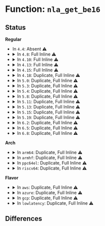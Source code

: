 # Function: <code>nla_get_be16</code>

## Status
<b>Regular</b>
<ul>
<li>
In <code>4.4</code>: Absent ⚠️
</li>
<li>
<details>
<summary>In <code>4.8</code>: Full Inline ⚠️</summary>

**Collision:** Unique Static

**Inline:** Full

**Transformation:** False

**Instances:**

```
In net/ipv4/ip_tunnel_core.c (ffffffff818123b1)
Location: include/net/netlink.h:1052
Inline: True
Inline callers:
  - net/ipv4/ip_tunnel_core.c:ip6_tun_build_state
  - net/ipv4/ip_tunnel_core.c:ip_tun_build_state
```
</details>
</li>
<li>
<details>
<summary>In <code>4.10</code>: Full Inline ⚠️</summary>

**Collision:** Unique Static

**Inline:** Full

**Transformation:** False

**Instances:**

```
In net/ipv4/ip_tunnel_core.c (ffffffff818438c1)
Location: include/net/netlink.h:1052
Inline: True
Inline callers:
  - net/ipv4/ip_tunnel_core.c:ip6_tun_build_state
  - net/ipv4/ip_tunnel_core.c:ip_tun_build_state
```
</details>
</li>
<li>
<details>
<summary>In <code>4.13</code>: Full Inline ⚠️</summary>

**Collision:** Unique Static

**Inline:** Full

**Transformation:** False

**Instances:**

```
In net/ipv4/ip_tunnel_core.c (ffffffff81865115)
Location: include/net/netlink.h:1064
Inline: True
Inline callers:
  - net/ipv4/ip_tunnel_core.c:ip6_tun_build_state
  - net/ipv4/ip_tunnel_core.c:ip_tun_build_state
```
</details>
</li>
<li>
<details>
<summary>In <code>4.15</code>: Full Inline ⚠️</summary>

**Collision:** Unique Static

**Inline:** Full

**Transformation:** False

**Instances:**

```
In net/ipv4/ip_tunnel_core.c (ffffffff818e5275)
Location: include/net/netlink.h:1107
Inline: True
Inline callers:
  - net/ipv4/ip_tunnel_core.c:ip6_tun_build_state
  - net/ipv4/ip_tunnel_core.c:ip_tun_build_state
```
</details>
</li>
<li>
<details>
<summary>In <code>4.18</code>: Duplicate, Full Inline ⚠️</summary>

**Collision:** Static Duplication

**Inline:** Full

**Transformation:** False

**Instances:**

```
In net/ipv4/route.c (ffffffff818e6ad6)
Location: include/net/netlink.h:1107
Inline: True
Inline callers:
  - net/ipv4/route.c:inet_rtm_getroute
  - net/ipv4/route.c:inet_rtm_getroute
```
```
In net/ipv4/ip_tunnel_core.c (ffffffff8193bb54)
Location: include/net/netlink.h:1107
Inline: True
Inline callers:
  - net/ipv4/ip_tunnel_core.c:ip6_tun_build_state
  - net/ipv4/ip_tunnel_core.c:ip_tun_build_state
```
```
In net/ipv6/route.c (ffffffff8197267d)
Location: include/net/netlink.h:1107
Inline: True
Inline callers:
  - net/ipv6/route.c:inet6_rtm_getroute
  - net/ipv6/route.c:inet6_rtm_getroute
```
</details>
</li>
<li>
<details>
<summary>In <code>5.0</code>: Duplicate, Full Inline ⚠️</summary>

**Collision:** Static Duplication

**Inline:** Full

**Transformation:** False

**Instances:**

```
In net/ipv4/route.c (ffffffff819139a8)
Location: include/net/netlink.h:1250
Inline: True
Inline callers:
  - net/ipv4/route.c:inet_rtm_getroute
  - net/ipv4/route.c:inet_rtm_getroute
```
```
In net/ipv4/ip_tunnel_core.c (ffffffff8196b844)
Location: include/net/netlink.h:1250
Inline: True
Inline callers:
  - net/ipv4/ip_tunnel_core.c:ip6_tun_build_state
  - net/ipv4/ip_tunnel_core.c:ip_tun_build_state
```
```
In net/ipv6/route.c (ffffffff819a81e8)
Location: include/net/netlink.h:1250
Inline: True
Inline callers:
  - net/ipv6/route.c:inet6_rtm_getroute
  - net/ipv6/route.c:inet6_rtm_getroute
```
</details>
</li>
<li>
<details>
<summary>In <code>5.3</code>: Duplicate, Full Inline ⚠️</summary>

**Collision:** Static Duplication

**Inline:** Full

**Transformation:** False

**Instances:**

```
In net/ipv4/route.c (ffffffff81976051)
Location: include/net/netlink.h:1508
Inline: True
Inline callers:
  - net/ipv4/route.c:inet_rtm_getroute
  - net/ipv4/route.c:inet_rtm_getroute
```
```
In net/ipv4/ip_tunnel_core.c (ffffffff819d23e8)
Location: include/net/netlink.h:1508
Inline: True
Inline callers:
  - net/ipv4/ip_tunnel_core.c:ip6_tun_build_state
  - net/ipv4/ip_tunnel_core.c:ip_tun_build_state
```
```
In net/ipv6/route.c (ffffffff81a153f5)
Location: include/net/netlink.h:1508
Inline: True
Inline callers:
  - net/ipv6/route.c:inet6_rtm_getroute
  - net/ipv6/route.c:inet6_rtm_getroute
```
</details>
</li>
<li>
<details>
<summary>In <code>5.4</code>: Duplicate, Full Inline ⚠️</summary>

**Collision:** Static Duplication

**Inline:** Full

**Transformation:** False

**Instances:**

```
In net/ipv4/route.c (ffffffff819aca61)
Location: include/net/netlink.h:1508
Inline: True
Inline callers:
  - net/ipv4/route.c:inet_rtm_getroute
  - net/ipv4/route.c:inet_rtm_getroute
```
```
In net/ipv4/ip_tunnel_core.c (ffffffff81a08f58)
Location: include/net/netlink.h:1508
Inline: True
Inline callers:
  - net/ipv4/ip_tunnel_core.c:ip6_tun_build_state
  - net/ipv4/ip_tunnel_core.c:ip_tun_build_state
```
```
In net/ipv6/route.c (ffffffff81a4bfc5)
Location: include/net/netlink.h:1508
Inline: True
Inline callers:
  - net/ipv6/route.c:inet6_rtm_getroute
  - net/ipv6/route.c:inet6_rtm_getroute
```
</details>
</li>
<li>
<details>
<summary>In <code>5.8</code>: Duplicate, Full Inline ⚠️</summary>

**Collision:** Static Duplication

**Inline:** Full

**Transformation:** False

**Instances:**

```
In net/ipv4/route.c (ffffffff81a96608)
Location: include/net/netlink.h:1575
Inline: True
Inline callers:
  - net/ipv4/route.c:inet_rtm_getroute
  - net/ipv4/route.c:inet_rtm_getroute
```
```
In net/ipv4/ip_tunnel_core.c (ffffffff81af9501)
Location: include/net/netlink.h:1575
Inline: True
Inline callers:
  - net/ipv4/ip_tunnel_core.c:ip6_tun_build_state
  - net/ipv4/ip_tunnel_core.c:ip_tun_build_state
```
```
In net/ipv6/route.c (ffffffff81b45b10)
Location: include/net/netlink.h:1575
Inline: True
Inline callers:
  - net/ipv6/route.c:inet6_rtm_getroute
  - net/ipv6/route.c:inet6_rtm_getroute
```
</details>
</li>
<li>
<details>
<summary>In <code>5.11</code>: Duplicate, Full Inline ⚠️</summary>

**Collision:** Static Duplication

**Inline:** Full

**Transformation:** False

**Instances:**

```
In net/ipv4/route.c (ffffffff81aa06a8)
Location: include/net/netlink.h:1588
Inline: True
Inline callers:
  - net/ipv4/route.c:inet_rtm_getroute
  - net/ipv4/route.c:inet_rtm_getroute
```
```
In net/ipv4/ip_tunnel_core.c (ffffffff81b06171)
Location: include/net/netlink.h:1588
Inline: True
Inline callers:
  - net/ipv4/ip_tunnel_core.c:ip6_tun_build_state
  - net/ipv4/ip_tunnel_core.c:ip_tun_build_state
```
```
In net/ipv6/route.c (ffffffff81b544b0)
Location: include/net/netlink.h:1588
Inline: True
Inline callers:
  - net/ipv6/route.c:inet6_rtm_getroute
  - net/ipv6/route.c:inet6_rtm_getroute
```
</details>
</li>
<li>
<details>
<summary>In <code>5.13</code>: Duplicate, Full Inline ⚠️</summary>

**Collision:** Static Duplication

**Inline:** Full

**Transformation:** False

**Instances:**

```
In net/ipv4/route.c (ffffffff81a8b5d8)
Location: include/net/netlink.h:1588
Inline: True
Inline callers:
  - net/ipv4/route.c:inet_rtm_getroute
  - net/ipv4/route.c:inet_rtm_getroute
```
```
In net/ipv4/ip_tunnel_core.c (ffffffff81af19d4)
Location: include/net/netlink.h:1588
Inline: True
Inline callers:
  - net/ipv4/ip_tunnel_core.c:ip6_tun_build_state
  - net/ipv4/ip_tunnel_core.c:ip_tun_build_state
```
```
In net/ipv6/route.c (ffffffff81b41c10)
Location: include/net/netlink.h:1588
Inline: True
Inline callers:
  - net/ipv6/route.c:inet6_rtm_getroute
  - net/ipv6/route.c:inet6_rtm_getroute
```
</details>
</li>
<li>
<details>
<summary>In <code>5.15</code>: Duplicate, Full Inline ⚠️</summary>

**Collision:** Static Duplication

**Inline:** Full

**Transformation:** False

**Instances:**

```
In net/ipv4/route.c (ffffffff81b46518)
Location: include/net/netlink.h:1588
Inline: True
Inline callers:
  - net/ipv4/route.c:inet_rtm_getroute
  - net/ipv4/route.c:inet_rtm_getroute
```
```
In net/ipv4/ip_tunnel_core.c (ffffffff81bb1ee4)
Location: include/net/netlink.h:1588
Inline: True
Inline callers:
  - net/ipv4/ip_tunnel_core.c:ip6_tun_build_state
  - net/ipv4/ip_tunnel_core.c:ip_tun_build_state
```
```
In net/ipv6/route.c (ffffffff81c09940)
Location: include/net/netlink.h:1588
Inline: True
Inline callers:
  - net/ipv6/route.c:inet6_rtm_getroute
  - net/ipv6/route.c:inet6_rtm_getroute
```
</details>
</li>
<li>
<details>
<summary>In <code>5.19</code>: Duplicate, Full Inline ⚠️</summary>

**Collision:** Static Duplication

**Inline:** Full

**Transformation:** False

**Instances:**

```
In net/ipv4/route.c (ffffffff81cd3388)
Location: include/net/netlink.h:1588
Inline: True
Inline callers:
  - net/ipv4/route.c:inet_rtm_getroute
  - net/ipv4/route.c:inet_rtm_getroute
```
```
In net/ipv4/ip_tunnel_core.c (ffffffff81d4564a)
Location: include/net/netlink.h:1588
Inline: True
Inline callers:
  - net/ipv4/ip_tunnel_core.c:ip6_tun_build_state
  - net/ipv4/ip_tunnel_core.c:ip_tun_build_state
```
```
In net/ipv6/route.c (ffffffff81da4b08)
Location: include/net/netlink.h:1588
Inline: True
Inline callers:
  - net/ipv6/route.c:inet6_rtm_getroute
  - net/ipv6/route.c:inet6_rtm_getroute
```
</details>
</li>
<li>
<details>
<summary>In <code>6.2</code>: Duplicate, Full Inline ⚠️</summary>

**Collision:** Static Duplication

**Inline:** Full

**Transformation:** False

**Instances:**

```
In lib/nlattr.c (ffffffff81890042)
Location: include/net/netlink.h:1637
Inline: True
Inline callers:
  - lib/nlattr.c:nla_validate_range_unsigned
```
```
In net/ipv4/route.c (ffffffff81e93578)
Location: include/net/netlink.h:1637
Inline: True
Inline callers:
  - net/ipv4/route.c:inet_rtm_getroute
  - net/ipv4/route.c:inet_rtm_getroute
```
```
In net/ipv4/ip_tunnel_core.c (ffffffff81f0dae8)
Location: include/net/netlink.h:1637
Inline: True
Inline callers:
  - net/ipv4/ip_tunnel_core.c:ip_tunnel_netlink_parms
  - net/ipv4/ip_tunnel_core.c:ip_tunnel_netlink_encap_parms
  - net/ipv4/ip_tunnel_core.c:ip_tunnel_netlink_encap_parms
  - net/ipv4/ip_tunnel_core.c:ip6_tun_build_state
  - net/ipv4/ip_tunnel_core.c:ip_tun_build_state
  - net/ipv4/ip_tunnel_core.c:ip_tun_parse_opts_geneve
```
```
In net/ipv6/route.c (ffffffff81f73fb8)
Location: include/net/netlink.h:1637
Inline: True
Inline callers:
  - net/ipv6/route.c:inet6_rtm_getroute
  - net/ipv6/route.c:inet6_rtm_getroute
```
</details>
</li>
<li>
<details>
<summary>In <code>6.5</code>: Duplicate, Full Inline ⚠️</summary>

**Collision:** Static Duplication

**Inline:** Full

**Transformation:** False

**Instances:**

```
In lib/nlattr.c (ffffffff818d24a4)
Location: include/net/netlink.h:1638
Inline: True
Inline callers:
  - lib/nlattr.c:nla_validate_range_unsigned
```
```
In net/ipv4/route.c (ffffffff81ef1d18)
Location: include/net/netlink.h:1638
Inline: True
Inline callers:
  - net/ipv4/route.c:inet_rtm_getroute
  - net/ipv4/route.c:inet_rtm_getroute
```
```
In net/ipv4/ip_tunnel_core.c (ffffffff81f6d788)
Location: include/net/netlink.h:1638
Inline: True
Inline callers:
  - net/ipv4/ip_tunnel_core.c:ip_tunnel_netlink_parms
  - net/ipv4/ip_tunnel_core.c:ip_tunnel_netlink_encap_parms
  - net/ipv4/ip_tunnel_core.c:ip_tunnel_netlink_encap_parms
  - net/ipv4/ip_tunnel_core.c:ip6_tun_build_state
  - net/ipv4/ip_tunnel_core.c:ip_tun_build_state
  - net/ipv4/ip_tunnel_core.c:ip_tun_parse_opts_geneve
```
```
In net/ipv6/route.c (ffffffff81fd4098)
Location: include/net/netlink.h:1638
Inline: True
Inline callers:
  - net/ipv6/route.c:inet6_rtm_getroute
  - net/ipv6/route.c:inet6_rtm_getroute
```
</details>
</li>
<li>
<details>
<summary>In <code>6.8</code>: Duplicate, Full Inline ⚠️</summary>

**Collision:** Static Duplication

**Inline:** Full

**Transformation:** False

**Instances:**

```
In lib/nlattr.c (ffffffff81924e0c)
Location: include/net/netlink.h:1714
Inline: True
Inline callers:
  - lib/nlattr.c:validate_nla
  - lib/nlattr.c:nla_validate_range_unsigned
```
```
In net/ipv4/route.c (ffffffff81fb5e68)
Location: include/net/netlink.h:1714
Inline: True
Inline callers:
  - net/ipv4/route.c:inet_rtm_getroute
  - net/ipv4/route.c:inet_rtm_getroute
```
```
In net/ipv4/ip_tunnel_core.c (ffffffff82033ed8)
Location: include/net/netlink.h:1714
Inline: True
Inline callers:
  - net/ipv4/ip_tunnel_core.c:ip_tunnel_netlink_parms
  - net/ipv4/ip_tunnel_core.c:ip_tunnel_netlink_encap_parms
  - net/ipv4/ip_tunnel_core.c:ip_tunnel_netlink_encap_parms
  - net/ipv4/ip_tunnel_core.c:ip6_tun_build_state
  - net/ipv4/ip_tunnel_core.c:ip_tun_build_state
  - net/ipv4/ip_tunnel_core.c:ip_tun_parse_opts_geneve
```
```
In net/ipv6/route.c (ffffffff820a19aa)
Location: include/net/netlink.h:1714
Inline: True
Inline callers:
  - net/ipv6/route.c:inet6_rtm_getroute
  - net/ipv6/route.c:inet6_rtm_getroute
```
</details>
</li>
</ul>
<b>Arch</b>
<ul>
<li>
<details>
<summary>In <code>arm64</code>: Duplicate, Full Inline ⚠️</summary>

**Collision:** Static Duplication

**Inline:** Full

**Transformation:** False

**Instances:**

```
In net/ipv4/route.c (ffff800010c5cbc0)
Location: include/net/netlink.h:1508
Inline: True
Inline callers:
  - net/ipv4/route.c:inet_rtm_getroute
  - net/ipv4/route.c:inet_rtm_getroute
```
```
In net/ipv4/ip_tunnel_core.c (ffff800010cc2284)
Location: include/net/netlink.h:1508
Inline: True
Inline callers:
  - net/ipv4/ip_tunnel_core.c:ip6_tun_build_state
  - net/ipv4/ip_tunnel_core.c:ip_tun_build_state
```
```
In net/ipv6/route.c (ffff800010d114ec)
Location: include/net/netlink.h:1508
Inline: True
Inline callers:
  - net/ipv6/route.c:inet6_rtm_getroute
  - net/ipv6/route.c:inet6_rtm_getroute
```
</details>
</li>
<li>
<details>
<summary>In <code>armhf</code>: Duplicate, Full Inline ⚠️</summary>

**Collision:** Static Duplication

**Inline:** Full

**Transformation:** False

**Instances:**

```
In net/ipv4/route.c (c0d6c32c)
Location: include/net/netlink.h:1508
Inline: True
Inline callers:
  - net/ipv4/route.c:inet_rtm_getroute
  - net/ipv4/route.c:inet_rtm_getroute
```
```
In net/ipv4/ip_tunnel_core.c (c0dcd970)
Location: include/net/netlink.h:1508
Inline: True
Inline callers:
  - net/ipv4/ip_tunnel_core.c:ip6_tun_build_state
  - net/ipv4/ip_tunnel_core.c:ip_tun_build_state
```
```
In net/ipv6/route.c (c0e158f8)
Location: include/net/netlink.h:1508
Inline: True
Inline callers:
  - net/ipv6/route.c:inet6_rtm_getroute
  - net/ipv6/route.c:inet6_rtm_getroute
```
</details>
</li>
<li>
<details>
<summary>In <code>ppc64el</code>: Duplicate, Full Inline ⚠️</summary>

**Collision:** Static Duplication

**Inline:** Full

**Transformation:** False

**Instances:**

```
In net/ipv4/route.c (c000000000d5f178)
Location: include/net/netlink.h:1508
Inline: True
Inline callers:
  - net/ipv4/route.c:inet_rtm_getroute
  - net/ipv4/route.c:inet_rtm_getroute
```
```
In net/ipv4/ip_tunnel_core.c (c000000000ddd8dc)
Location: include/net/netlink.h:1508
Inline: True
Inline callers:
  - net/ipv4/ip_tunnel_core.c:ip6_tun_build_state
  - net/ipv4/ip_tunnel_core.c:ip_tun_build_state
```
```
In net/ipv6/route.c (c000000000e3a970)
Location: include/net/netlink.h:1508
Inline: True
Inline callers:
  - net/ipv6/route.c:inet6_rtm_getroute
  - net/ipv6/route.c:inet6_rtm_getroute
```
</details>
</li>
<li>
<details>
<summary>In <code>riscv64</code>: Duplicate, Full Inline ⚠️</summary>

**Collision:** Static Duplication

**Inline:** Full

**Transformation:** False

**Instances:**

```
In net/ipv4/route.c (ffffffe0007c59ec)
Location: include/net/netlink.h:1508
Inline: True
Inline callers:
  - net/ipv4/route.c:inet_rtm_getroute
  - net/ipv4/route.c:inet_rtm_getroute
```
```
In net/ipv4/ip_tunnel_core.c (ffffffe000817754)
Location: include/net/netlink.h:1508
Inline: True
Inline callers:
  - net/ipv4/ip_tunnel_core.c:ip6_tun_build_state
  - net/ipv4/ip_tunnel_core.c:ip_tun_build_state
```
```
In net/ipv6/route.c (ffffffe0008561b2)
Location: include/net/netlink.h:1508
Inline: True
Inline callers:
  - net/ipv6/route.c:inet6_rtm_getroute
  - net/ipv6/route.c:inet6_rtm_getroute
```
</details>
</li>
</ul>
<b>Flavor</b>
<ul>
<li>
<details>
<summary>In <code>aws</code>: Duplicate, Full Inline ⚠️</summary>

**Collision:** Static Duplication

**Inline:** Full

**Transformation:** False

**Instances:**

```
In net/ipv4/route.c (ffffffff8194c8d1)
Location: include/net/netlink.h:1508
Inline: True
Inline callers:
  - net/ipv4/route.c:inet_rtm_getroute
  - net/ipv4/route.c:inet_rtm_getroute
```
```
In net/ipv4/ip_tunnel_core.c (ffffffff819a8cf8)
Location: include/net/netlink.h:1508
Inline: True
Inline callers:
  - net/ipv4/ip_tunnel_core.c:ip6_tun_build_state
  - net/ipv4/ip_tunnel_core.c:ip_tun_build_state
```
```
In net/ipv6/route.c (ffffffff819eb655)
Location: include/net/netlink.h:1508
Inline: True
Inline callers:
  - net/ipv6/route.c:inet6_rtm_getroute
  - net/ipv6/route.c:inet6_rtm_getroute
```
</details>
</li>
<li>
<details>
<summary>In <code>azure</code>: Duplicate, Full Inline ⚠️</summary>

**Collision:** Static Duplication

**Inline:** Full

**Transformation:** False

**Instances:**

```
In drivers/net/vxlan.c (ffffffff8176eca5)
Location: include/net/netlink.h:1508
Inline: True
Inline callers:
  - drivers/net/vxlan.c:vxlan_nl2conf
  - drivers/net/vxlan.c:vxlan_fdb_parse
```
```
In net/ipv4/route.c (ffffffff819063c1)
Location: include/net/netlink.h:1508
Inline: True
Inline callers:
  - net/ipv4/route.c:inet_rtm_getroute
  - net/ipv4/route.c:inet_rtm_getroute
```
```
In net/ipv4/ip_tunnel_core.c (ffffffff819627b8)
Location: include/net/netlink.h:1508
Inline: True
Inline callers:
  - net/ipv4/ip_tunnel_core.c:ip6_tun_build_state
  - net/ipv4/ip_tunnel_core.c:ip_tun_build_state
```
```
In net/ipv6/route.c (ffffffff819a8415)
Location: include/net/netlink.h:1508
Inline: True
Inline callers:
  - net/ipv6/route.c:inet6_rtm_getroute
  - net/ipv6/route.c:inet6_rtm_getroute
```
</details>
</li>
<li>
<details>
<summary>In <code>gcp</code>: Duplicate, Full Inline ⚠️</summary>

**Collision:** Static Duplication

**Inline:** Full

**Transformation:** False

**Instances:**

```
In net/netfilter/nfnetlink_queue.c (ffffffff81999a4e)
Location: include/net/netlink.h:1508
Inline: True
Inline callers:
  - net/netfilter/nfnetlink_queue.c:nfqnl_recv_verdict
  - net/netfilter/nfnetlink_queue.c:nfqnl_recv_verdict
```
```
In net/netfilter/nfnetlink_log.c (ffffffff8199b8d1)
Location: include/net/netlink.h:1508
Inline: True
Inline callers:
  - net/netfilter/nfnetlink_log.c:nfulnl_recv_config
```
```
In net/netfilter/nf_conntrack_core.c (ffffffff8199caf9)
Location: include/net/netlink.h:1508
Inline: True
Inline callers:
  - net/netfilter/nf_conntrack_core.c:nf_ct_port_nlattr_to_tuple
  - net/netfilter/nf_conntrack_core.c:nf_ct_port_nlattr_to_tuple
```
```
In net/netfilter/nf_conntrack_proto_icmp.c (ffffffff819a7542)
Location: include/net/netlink.h:1508
Inline: True
Inline callers:
  - net/netfilter/nf_conntrack_proto_icmp.c:icmp_nlattr_to_tuple
```
```
In net/netfilter/nf_conntrack_proto_icmpv6.c (ffffffff819a8582)
Location: include/net/netlink.h:1508
Inline: True
Inline callers:
  - net/netfilter/nf_conntrack_proto_icmpv6.c:icmpv6_nlattr_to_tuple
```
```
In net/netfilter/nf_conntrack_netlink.c (ffffffff819b1028)
Location: include/net/netlink.h:1508
Inline: True
Inline callers:
  - net/netfilter/nf_conntrack_netlink.c:ctnetlink_new_expect
  - net/netfilter/nf_conntrack_netlink.c:ctnetlink_del_expect
  - net/netfilter/nf_conntrack_netlink.c:ctnetlink_get_expect
  - net/netfilter/nf_conntrack_netlink.c:ctnetlink_new_conntrack
  - net/netfilter/nf_conntrack_netlink.c:ctnetlink_get_conntrack
  - net/netfilter/nf_conntrack_netlink.c:ctnetlink_del_conntrack
  - net/netfilter/nf_conntrack_netlink.c:ctnetlink_parse_tuple
```
```
In net/ipv4/route.c (ffffffff819b70a1)
Location: include/net/netlink.h:1508
Inline: True
Inline callers:
  - net/ipv4/route.c:inet_rtm_getroute
  - net/ipv4/route.c:inet_rtm_getroute
```
```
In net/ipv4/ip_tunnel_core.c (ffffffff81a13598)
Location: include/net/netlink.h:1508
Inline: True
Inline callers:
  - net/ipv4/ip_tunnel_core.c:ip6_tun_build_state
  - net/ipv4/ip_tunnel_core.c:ip_tun_build_state
```
```
In net/ipv6/route.c (ffffffff81a560d5)
Location: include/net/netlink.h:1508
Inline: True
Inline callers:
  - net/ipv6/route.c:inet6_rtm_getroute
  - net/ipv6/route.c:inet6_rtm_getroute
```
</details>
</li>
<li>
<details>
<summary>In <code>lowlatency</code>: Duplicate, Full Inline ⚠️</summary>

**Collision:** Static Duplication

**Inline:** Full

**Transformation:** False

**Instances:**

```
In net/ipv4/route.c (ffffffff819c0921)
Location: include/net/netlink.h:1508
Inline: True
Inline callers:
  - net/ipv4/route.c:inet_rtm_getroute
  - net/ipv4/route.c:inet_rtm_getroute
```
```
In net/ipv4/ip_tunnel_core.c (ffffffff81a1df68)
Location: include/net/netlink.h:1508
Inline: True
Inline callers:
  - net/ipv4/ip_tunnel_core.c:ip6_tun_build_state
  - net/ipv4/ip_tunnel_core.c:ip_tun_build_state
```
```
In net/ipv6/route.c (ffffffff81a62105)
Location: include/net/netlink.h:1508
Inline: True
Inline callers:
  - net/ipv6/route.c:inet6_rtm_getroute
  - net/ipv6/route.c:inet6_rtm_getroute
```
</details>
</li>
</ul>

## Differences
